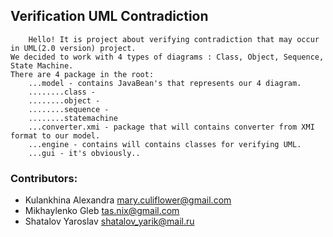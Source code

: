 ##  Verification UML Contradiction ##
		Hello! It is project about verifying contradiction that may occur in UML(2.0 version) project.
	We decided to work with 4 types of diagrams : Class, Object, Sequence, State Machine.
	There are 4 package in the root:
		...model - contains JavaBean's that represents our 4 diagram.  
		........class - 
		........object - 
		........sequence - 
		........statemachine
		...converter.xmi - package that will contains converter from XMI format to our model.
		...engine - contains will contains classes for verifying UML.
		...gui - it's obviously..
		
		
		
		
### Contributors:
* Kulankhina Alexandra	mary.culiflower@gmail.com
* Mikhaylenko Gleb		tas.nix@gmail.com
* Shatalov Yaroslav		shatalov_yarik@mail.ru
	